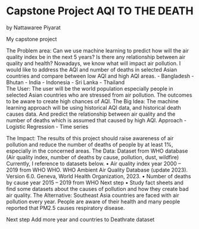 # Capstone Project AQI TO THE DEATH
by Nattawaree Piyarat

My capstone project

The Problem area: 
Can we use machine learning to predict how will the air quality index be in the next 5 years? 
Is there any relationship between air quality and health? Nowadays, we know what will impact air pollution. 
I would like to address the AQI and number of deaths in selected Asian countries and compare between low AQI and high AQI areas.
	- Bangladesh
	- Bhutan
	- India
	- Indonesia
	- Sri Lanka
	- Thailand  
The User: 
	The user will be the world population especially people in selected Asian countries who are stressed from air pollution. The outcomes to be aware to create high chances of AQI. 
The Big Idea: 
	The machine learning approach will be using historical AQI data, and historical death causes data. And predict the relationship between air quality and the number of deaths which is assumed that caused by high AQI.
	Approach 
		- Logistic Regression
		- Time series

The Impact: 
	The results of this project should raise awareness of air pollution and reduce the number of deaths of people by at least 1%, especially in the concerned areas.
The Data: 
	Dataset from WHO database (Air quality index, number of deaths by cause, pollution, dust, wildfire) 
	Currently, I reference to datasets below.
	•	Air quality index year 2000 – 2019 from WHO 
	WHO. WHO Ambient Air Quality Database (update 2023). Version 6.0. Geneva, World Health Organization, 2023.
	•	Number of deaths by cause year 2015 – 2019 from WHO
	Next step
	•	Study fact sheets and find some datasets about the causes of pollution and how they create bad air quality.
	The Alternative: 
	Southeast Asia countries are faced with air pollution every year. People are aware of their health and many people reported that PM2.5 causes respiratory disease. 

Next step 
	Add more year and countries to Deathrate dataset